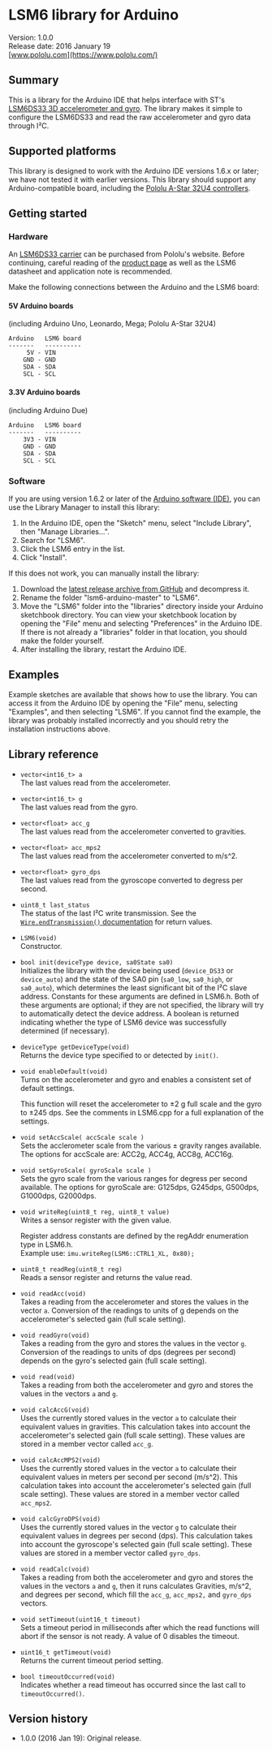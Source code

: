 # LSM6 library for Arduino

Version: 1.0.0<br>
Release date: 2016 January 19<br>
[www.pololu.com](https://www.pololu.com/)

## Summary

This is a library for the Arduino IDE that helps interface with ST's [LSM6DS33 3D accelerometer and gyro](https://www.pololu.com/product/2736). The library makes it simple to configure the LSM6DS33 and read the raw accelerometer and gyro data through I&sup2;C.

## Supported platforms

This library is designed to work with the Arduino IDE versions 1.6.x or later; we have not tested it with earlier versions.  This library should support any Arduino-compatible board, including the [Pololu A-Star 32U4 controllers](https://www.pololu.com/category/149/a-star-programmable-controllers).

## Getting started

### Hardware

An [LSM6DS33 carrier](https://www.pololu.com/product/2736) can be purchased from Pololu's website.  Before continuing, careful reading of the [product page](https://www.pololu.com/product/2736) as well as the LSM6 datasheet and application note is recommended.

Make the following connections between the Arduino and the LSM6 board:

#### 5V Arduino boards

(including Arduino Uno, Leonardo, Mega; Pololu A-Star 32U4)

    Arduino   LSM6 board
    -------   ----------
         5V - VIN
        GND - GND
        SDA - SDA
        SCL - SCL

#### 3.3V Arduino boards

(including Arduino Due)

    Arduino   LSM6 board
    -------   ----------
        3V3 - VIN
        GND - GND
        SDA - SDA
        SCL - SCL

### Software

If you are using version 1.6.2 or later of the [Arduino software (IDE)](http://www.arduino.cc/en/Main/Software), you can use the Library Manager to install this library:

1. In the Arduino IDE, open the "Sketch" menu, select "Include Library", then "Manage Libraries...".
2. Search for "LSM6".
3. Click the LSM6 entry in the list.
4. Click "Install".

If this does not work, you can manually install the library:

1. Download the [latest release archive from GitHub](https://github.com/pololu/lsm6-arduino/releases) and decompress it.
2. Rename the folder "lsm6-arduino-master" to "LSM6".
3. Move the "LSM6" folder into the "libraries" directory inside your Arduino sketchbook directory.  You can view your sketchbook location by opening the "File" menu and selecting "Preferences" in the Arduino IDE.  If there is not already a "libraries" folder in that location, you should make the folder yourself.
4. After installing the library, restart the Arduino IDE.

## Examples

Example sketches are available that shows how to use the library. You can access it from the Arduino IDE by opening the "File" menu, selecting "Examples", and then selecting "LSM6". If you cannot find the example, the library was probably installed incorrectly and you should retry the installation instructions above.

## Library reference

* `vector<int16_t> a`<br>
  The last values read from the accelerometer.

* `vector<int16_t> g`<br>
  The last values read from the gyro.

* `vector<float> acc_g`<br>
  The last values read from the accelerometer converted to gravities.

* `vector<float> acc_mps2`<br>
  The last values read from the accelerometer converted to m/s^2.

* `vector<float> gyro_dps`<br>
  The last values read from the gyroscope converted to degress per second.

* `uint8_t last_status`<br>
  The status of the last I&sup2;C write transmission. See the [`Wire.endTransmission()` documentation](http://arduino.cc/en/Reference/WireEndTransmission) for return values.

* `LSM6(void)`<br>
  Constructor.

* `bool init(deviceType device, sa0State sa0)`<br>
  Initializes the library with the device being used (`device_DS33` or `device_auto`) and the state of the SA0 pin (`sa0_low`, `sa0_high`, or `sa0_auto`), which determines the least significant bit of the I&sup2;C slave address. Constants for these arguments are defined in LSM6.h. Both of these arguments are optional; if they are not specified, the library will try to automatically detect the device address. A boolean is returned indicating whether the type of LSM6 device was successfully determined (if necessary).

* `deviceType getDeviceType(void)`<br>
  Returns the device type specified to or detected by `init()`.

* `void enableDefault(void)`<br>
  Turns on the accelerometer and gyro and enables a consistent set of default settings.

  This function will reset the accelerometer to &plusmn;2&nbsp;g full scale and the gyro to &plusmn;245&nbsp;dps. See the comments in LSM6.cpp for a full explanation of the settings.

* `void setAccScale( accScale scale )`<br>
  Sets the acclerometer scale from the various &plusmn; gravity ranges available. The options for accScale are: ACC2g, ACC4g, ACC8g, ACC16g.

* `void setGyroScale( gyroScale scale )`<br>
  Sets the gyro scale from the various ranges for degress per second available. The options for gyroScale are: G125dps, G245dps, G500dps, G1000dps, G2000dps.

* `void writeReg(uint8_t reg, uint8_t value)`<br>
  Writes a sensor register with the given value.

  Register address constants are defined by the regAddr enumeration type in LSM6.h.<br>
  Example use: `imu.writeReg(LSM6::CTRL1_XL, 0x80);`

* `uint8_t readReg(uint8_t reg)`<br>
  Reads a sensor register and returns the value read.

* `void readAcc(void)`<br>
  Takes a reading from the accelerometer and stores the values in the vector `a`. Conversion of the readings to units of g depends on the accelerometer's selected gain (full scale setting).

* `void readGyro(void)`<br>
  Takes a reading from the gyro and stores the values in the vector `g`. Conversion of the readings to units of dps (degrees per second) depends on the gyro's selected gain (full scale setting).

* `void read(void)`<br>
  Takes a reading from both the accelerometer and gyro and stores the values in the vectors `a` and `g`.

* `void calcAccG(void)`<br>
  Uses the currently stored values in the vector `a` to calculate their equivalent values in gravities. This calculation takes into account the accelerometer's selected gain (full scale setting). These values are stored in a member vector called `acc_g`.

* `void calcAccMPS2(void)`<br>
  Uses the currently stored values in the vector `a` to calculate their equivalent values in meters per second per second (m/s^2). This calculation takes into account the accelerometer's selected gain (full scale setting). These values are stored in a member vector called `acc_mps2`.

* `void calcGyroDPS(void)`<br>
  Uses the currently stored values in the vector `g` to calculate their equivalent values in degrees per second (dps). This calculation takes into account the gyroscope's selected gain (full scale setting). These values are stored in a member vector called `gyro_dps`.

* `void readCalc(void)`<br>
  Takes a reading from both the accelerometer and gyro and stores the values in the vectors `a` and `g`, then it runs calculates Gravities, m/s^2, and degrees per second, which fill the `acc_g`, `acc_mps2,` and `gyro_dps` vectors.

* `void setTimeout(uint16_t timeout)`<br>
  Sets a timeout period in milliseconds after which the read functions will abort if the sensor is not ready. A value of 0 disables the timeout.

* `uint16_t getTimeout(void)`<br>
  Returns the current timeout period setting.

* `bool timeoutOccurred(void)`<br>
  Indicates whether a read timeout has occurred since the last call to `timeoutOccurred()`.

## Version history

* 1.0.0 (2016 Jan 19): Original release.
